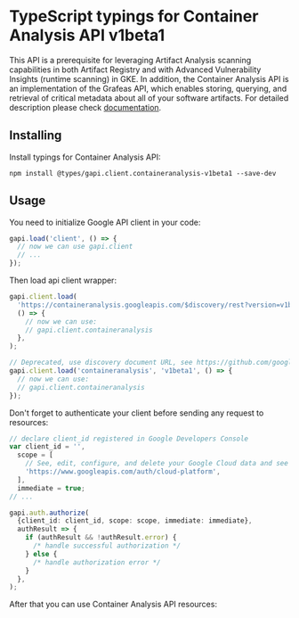 # TypeScript typings for Container Analysis API v1beta1

This API is a prerequisite for leveraging Artifact Analysis scanning capabilities in both Artifact Registry and with Advanced Vulnerability Insights (runtime scanning) in GKE. In addition, the Container Analysis API is an implementation of the Grafeas API, which enables storing, querying, and retrieval of critical metadata about all of your software artifacts.
For detailed description please check [documentation](https://cloud.google.com/container-analysis/api/reference/rest/).

## Installing

Install typings for Container Analysis API:

```
npm install @types/gapi.client.containeranalysis-v1beta1 --save-dev
```

## Usage

You need to initialize Google API client in your code:

```typescript
gapi.load('client', () => {
  // now we can use gapi.client
  // ...
});
```

Then load api client wrapper:

```typescript
gapi.client.load(
  'https://containeranalysis.googleapis.com/$discovery/rest?version=v1beta1',
  () => {
    // now we can use:
    // gapi.client.containeranalysis
  },
);
```

```typescript
// Deprecated, use discovery document URL, see https://github.com/google/google-api-javascript-client/blob/master/docs/reference.md#----gapiclientloadname----version----callback--
gapi.client.load('containeranalysis', 'v1beta1', () => {
  // now we can use:
  // gapi.client.containeranalysis
});
```

Don't forget to authenticate your client before sending any request to resources:

```typescript
// declare client_id registered in Google Developers Console
var client_id = '',
  scope = [
    // See, edit, configure, and delete your Google Cloud data and see the email address for your Google Account.
    'https://www.googleapis.com/auth/cloud-platform',
  ],
  immediate = true;
// ...

gapi.auth.authorize(
  {client_id: client_id, scope: scope, immediate: immediate},
  authResult => {
    if (authResult && !authResult.error) {
      /* handle successful authorization */
    } else {
      /* handle authorization error */
    }
  },
);
```

After that you can use Container Analysis API resources: <!-- TODO: make this work for multiple namespaces -->

```typescript

```
